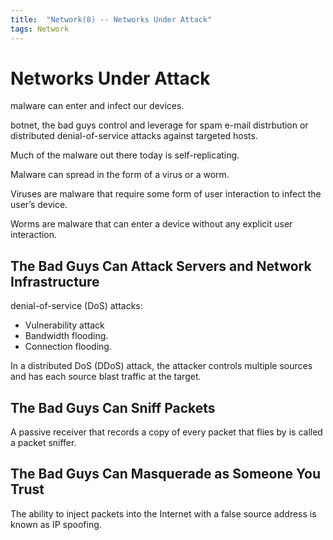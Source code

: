 ```yaml
---
title:  "Network(8) -- Networks Under Attack"
tags: Network
---
```


# Networks Under Attack

malware can enter and infect our devices.

botnet, the bad guys control and leverage for spam e-mail distrbution or distributed denial-of-service attacks against targeted hosts.

Much of the malware out there today is self-replicating.

Malware can spread in the form of a virus or a worm.

Viruses are malware that require some form of user interaction to infect the user’s device.

Worms are malware that can enter a device without any explicit user interaction.


## The Bad Guys Can Attack Servers and Network Infrastructure

denial-of-service (DoS) attacks:

* Vulnerability attack
* Bandwidth flooding.
* Connection flooding.

In a distributed DoS (DDoS) attack, the attacker controls multiple sources and has each source blast traffic at the target.

## The Bad Guys Can Sniff Packets

A passive receiver that records a copy of every packet that flies by is called a packet sniffer.

## The Bad Guys Can Masquerade as Someone You Trust

The ability to inject packets into the Internet with a false source address is known as IP spoofing.
